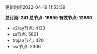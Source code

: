更新时间2022-04-19 11:53:39

**总订阅: 241**
**总节点: 16855**
**有效节点: 12660**
- v2ray节点: 4133
- ss节点: 5801
- trojan节点: 420
- ssr节点: 2306
